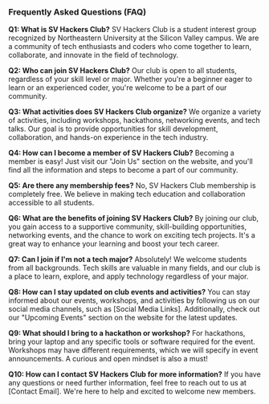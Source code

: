### Frequently Asked Questions (FAQ)

**Q1: What is SV Hackers Club?**
SV Hackers Club is a student interest group recognized by Northeastern University at the Silicon Valley campus. We are a community of tech enthusiasts and coders who come together to learn, collaborate, and innovate in the field of technology.

**Q2: Who can join SV Hackers Club?**
Our club is open to all students, regardless of your skill level or major. Whether you're a beginner eager to learn or an experienced coder, you're welcome to be a part of our community.

**Q3: What activities does SV Hackers Club organize?**
We organize a variety of activities, including workshops, hackathons, networking events, and tech talks. Our goal is to provide opportunities for skill development, collaboration, and hands-on experience in the tech industry.

**Q4: How can I become a member of SV Hackers Club?**
Becoming a member is easy! Just visit our "Join Us" section on the website, and you'll find all the information and steps to become a part of our community.

**Q5: Are there any membership fees?**
No, SV Hackers Club membership is completely free. We believe in making tech education and collaboration accessible to all students.

**Q6: What are the benefits of joining SV Hackers Club?**
By joining our club, you gain access to a supportive community, skill-building opportunities, networking events, and the chance to work on exciting tech projects. It's a great way to enhance your learning and boost your tech career.

**Q7: Can I join if I'm not a tech major?**
Absolutely! We welcome students from all backgrounds. Tech skills are valuable in many fields, and our club is a place to learn, explore, and apply technology regardless of your major.

**Q8: How can I stay updated on club events and activities?**
You can stay informed about our events, workshops, and activities by following us on our social media channels, such as [Social Media Links]. Additionally, check out our "Upcoming Events" section on the website for the latest updates.

**Q9: What should I bring to a hackathon or workshop?**
For hackathons, bring your laptop and any specific tools or software required for the event. Workshops may have different requirements, which we will specify in event announcements. A curious and open mindset is also a must!

**Q10: How can I contact SV Hackers Club for more information?**
If you have any questions or need further information, feel free to reach out to us at [Contact Email]. We're here to help and excited to welcome new members.
